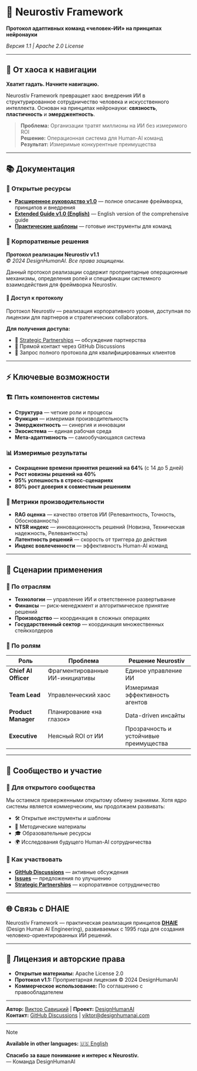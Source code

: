 # 🧠 Neurostiv Framework

**Протокол адаптивных команд «человек–ИИ» на принципах нейронауки**

*Версия 1.1 | Apache 2.0 License*

---

## 🎯 От хаоса к навигации

**Хватит гадать. Начните навигацию.**

Neurostiv Framework превращает хаос внедрения ИИ в структурированное сотрудничество человека и искусственного интеллекта. Основан на принципах нейронауки: **связность**, **пластичность** и **эмерджентность**.

> **Проблема:** Организации тратят миллионы на ИИ без измеримого ROI  
> **Решение:** Операционная система для Human-AI команд  
> **Результат:** Измеримые конкурентные преимущества

---

## 📚 Документация

### 📖 Открытые ресурсы
- **[Расширенное руководство v1.0](docs/extended-guide-v1.0.md)** — полное описание фреймворка, принципов и внедрения
- **[Extended Guide v1.0 (English)](docs/extended-guide-v1.0.en.md)** — English version of the comprehensive guide
- **[Практические шаблоны](templates/)** — готовые инструменты для команд

### 🔐 Корпоративные решения

**Протокол реализации Neurostiv v1.1**  
*© 2024 DesignHumanAI. Все права защищены.*

Данный протокол реализации содержит проприетарные операционные механизмы, определения ролей и спецификации системного взаимодействия для фреймворка Neurostiv.

#### 🤝 Доступ к протоколу
Протокол Neurostiv — реализация корпоративного уровня, доступная по лицензии для партнеров и стратегических collaborators.

**Для получения доступа:**
- 💼 [Strategic Partnerships](https://github.com/designhumanai/neurostiv-framework/discussions/categories/strategic-partnerships) — обсуждение партнерства  
- 📧 Прямой контакт через GitHub Discussions
- 🎯 Запрос полного протокола для квалифицированных клиентов

---

## ⚡ Ключевые возможности

### 🏗️ Пять компонентов системы
- **Структура** — четкие роли и процессы
- **Функция** — измеримая производительность  
- **Эмерджентность** — синергия и инновации
- **Экосистема** — единая рабочая среда
- **Мета-адаптивность** — самообучающаяся система

### 📊 Измеримые результаты
- **Сокращение времени принятия решений на 64%** (с 14 до 5 дней)
- **Рост новизны решений на 40%**
- **95% успешность в стресс-сценариях**
- **80% рост доверия к совместным решениям**

### 🎯 Метрики производительности
- **RAG оценка** — качество ответов ИИ (Релевантность, Точность, Обоснованность)
- **NTSR индекс** — инновационность решений (Новизна, Техническая надежность, Релевантность)
- **Латентность решений** — скорость от триггера до действия
- **Индекс вовлеченности** — эффективность Human-AI команд

---

## 🚀 Сценарии применения

### 🏢 По отраслям
- **Технологии** — управление ИИ и ответственное развертывание
- **Финансы** — риск-менеджмент и алгоритмическое принятие решений  
- **Производство** — координация в сложных операциях
- **Государственный сектор** — координация множественных стейкхолдеров

### 👥 По ролям
| Роль | Проблема | Решение Neurostiv |
|------|----------|-------------------|
| **Chief AI Officer** | Фрагментированные ИИ-инициативы | Единое управление ИИ |
| **Team Lead** | Управленческий хаос | Измеримая эффективность агентов |
| **Product Manager** | Планирование «на глазок» | Data-driven инсайты |
| **Executive** | Неясный ROI от ИИ | Прозрачность и устойчивые преимущества |

---

## 🤝 Сообщество и участие

### 📢 Для открытого сообщества
Мы остаемся приверженными открытому обмену знаниями. Хотя ядро системы является коммерческим, мы продолжаем развивать:
- 🛠️ Открытые инструменты и шаблоны
- 📖 Методические материалы  
- 🎓 Образовательные ресурсы
- 🌍 Исследования будущего Human-AI сотрудничества

### 🔗 Как участвовать
- **[GitHub Discussions](https://github.com/designhumanai/neurostiv-framework/discussions)** — активные обсуждения
- **[Issues](https://github.com/designhumanai/neurostiv-framework/issues)** — предложения по улучшению
- **[Strategic Partnerships](https://github.com/designhumanai/neurostiv-framework/discussions/categories/strategic-partnerships)** — корпоративное сотрудничество

---

## 🌐 Связь с DHAIE

Neurostiv Framework — практическая реализация принципов **[DHAIE](https://github.com/designhumanai/design-human-ai)** (Design Human AI Engineering), развиваемых с 1995 года для создания человеко-ориентированных ИИ решений.

---

## 📄 Лицензия и авторские права

- **Открытые материалы:** Apache License 2.0
- **Протокол v1.1:** Проприетарная лицензия © 2024 DesignHumanAI
- **Коммерческое использование:** По соглашению с правообладателем

---

**Автор:** [Виктор Савицкий](https://github.com/designhumanai) | **Проект:** [DesignHumanAI](https://designhumanai.com)  
**Контакт:** [GitHub Discussions](https://github.com/designhumanai/neurostiv-framework/discussions) | [viktor@designhumanai.com](mailto:viktor@designhumanai.com)

---

> [!NOTE]
> **Available in other languages:** [🇺🇸 English](README.en.md)

**Спасибо за ваше понимание и интерес к Neurostiv.**  
— Команда DesignHumanAI
